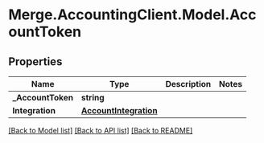 # Merge.AccountingClient.Model.AccountToken

## Properties

Name | Type | Description | Notes
------------ | ------------- | ------------- | -------------
**_AccountToken** | **string** |  | 
**Integration** | [**AccountIntegration**](AccountIntegration.md) |  | 

[[Back to Model list]](../README.md#documentation-for-models) [[Back to API list]](../README.md#documentation-for-api-endpoints) [[Back to README]](../README.md)

